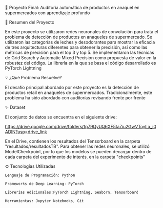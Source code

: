 🧠 Proyecto Final: Auditoría automática de productos en anaquel en supermercados con aprendizaje profundo

🚀 Resumen del Proyecto

En este proyecto se utilizaron redes neuronales de convolución para trata el problema de detección de productos en anaqueles de supermercado. Se utilizaron las categorías de leches y desodorantes para mostrar la eficacia de tres arquitecturas diferentes para obtener la precisión, así como las métricas de precisión para el top 3 y top 5. Se implementaron las técnicas de Grid Search y Automatic Mixed Precision como propuesta de valor en la robustez del código. La librería en la que se basa el código desarrollado es PyTorch Lightning


💡 ¿Qué Problema Resuelve?

El desafío principal abordado por este proyecto es la detección de productos retail en anaqueles de supermercados. Tradicionalmente, este problema ha sido abordado con auditorías revisando frente por frente


✨ Dataset

El conjunto de datos se encuentra en el siguiente drive:

https://drive.google.com/drive/folders/1p79QyUQ6XF5taZiu2GwVToyLq_i0ADlN?usp=drive_link

En el Drive, contienen los resultados del Tensorboard en la carpeta "resultados/resultadosTB". Para obtener las redes neuronales, se utilizó ModelCheckpoint, por lo que los modelos se pueden decargar dentro de cada carpeta del experimento de interés, en la carpeta "checkpoints"

⚙️ Tecnologías Utilizadas

    Lenguaje de Programación: Python

    Frameworks de Deep Learning: PyTorch

    Librerías Adicionales:PyTorch Lightning, Seaborn, Tensorboard

    Herramientas: Jupyter Notebooks, Git
